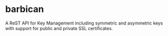 barbican
========

A ReST API for Key Management including symmetric and asymmetric keys with support for public and private SSL certificates.
